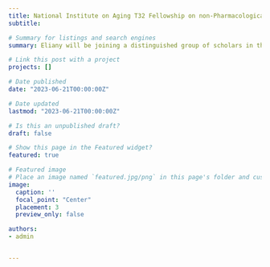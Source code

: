```yaml
---
title: National Institute on Aging T32 Fellowship on non-Pharmacological Interventions for Cognition in Aging, MCI, and Alzheimer’s Disease (T32 AG020499)
subtitle:

# Summary for listings and search engines
summary: Eliany will be joining a distinguished group of scholars in the T32 program on non-Pharmacological Interventions for Cognition in Aging, MCI, and Alzheimer’s Disease at the University of Florida. For more information about the program, please visit https://phhp-marsiske.sites.medinfo.ufl.edu/t32-program/

# Link this post with a project
projects: []

# Date published
date: "2023-06-21T00:00:00Z"

# Date updated
lastmod: "2023-06-21T00:00:00Z"

# Is this an unpublished draft?
draft: false

# Show this page in the Featured widget?
featured: true

# Featured image
# Place an image named `featured.jpg/png` in this page's folder and customize its options here.
image:
  caption: ''
  focal_point: "Center"
  placement: 3
  preview_only: false

authors:
- admin


---
```

